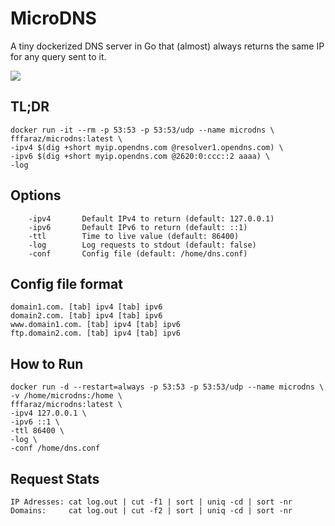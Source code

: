 # MicroDNS
A tiny dockerized DNS server in Go that (almost) always returns the same IP for any query sent to it.

[![](http://dockeri.co/image/fffaraz/microdns)](https://hub.docker.com/r/fffaraz/microdns/)

## TL;DR

```
docker run -it --rm -p 53:53 -p 53:53/udp --name microdns \
fffaraz/microdns:latest \
-ipv4 $(dig +short myip.opendns.com @resolver1.opendns.com) \
-ipv6 $(dig +short myip.opendns.com @2620:0:ccc::2 aaaa) \
-log
```

## Options

```
	-ipv4		Default IPv4 to return (default: 127.0.0.1)
	-ipv6		Default IPv6 to return (default: ::1)
	-ttl		Time to live value (default: 86400)
	-log		Log requests to stdout (default: false)
	-conf		Config file (default: /home/dns.conf)
```

## Config file format

```
domain1.com. [tab] ipv4 [tab] ipv6
domain2.com. [tab] ipv4 [tab] ipv6
www.domain1.com. [tab] ipv4 [tab] ipv6
ftp.domain2.com. [tab] ipv4 [tab] ipv6
```

## How to Run

```
docker run -d --restart=always -p 53:53 -p 53:53/udp --name microdns \
-v /home/microdns:/home \
fffaraz/microdns:latest \
-ipv4 127.0.0.1 \
-ipv6 ::1 \
-ttl 86400 \
-log \
-conf /home/dns.conf
```

## Request Stats

```
IP Adresses: cat log.out | cut -f1 | sort | uniq -cd | sort -nr
Domains:     cat log.out | cut -f2 | sort | uniq -cd | sort -nr
```
